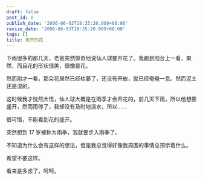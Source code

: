 ```yaml
---
draft: false
post_id: 0
publish_date: '2006-06-03T18:35:20.000+08:00'
revise_date: '2006-06-03T18:35:20.000+08:00'
tags: []
title: 未开的花
---
```


下雨很多的那几天，老爸突然惊奇地说仙人球要开花了。我跑到阳台上一看，果然，而且花的形状很美，很像昙花。

然而刚才一看，那朵花居然已经枯萎了，还没有开放，就已经奄奄一息。然而泥土还是湿的。

这时候我才恍然大悟，仙人球大概是在雨季才会开花的，前几天下雨，所以他想要盛开，然而雨停了，我却没有及时地浇水，所以……

很可惜，不能看到花的盛开。

突然想到 17 岁被称为雨季，我就要步入雨季了。

不知道为什么会有这样的想法，但是我总觉得好像我周围的事情总预示着什么。

希望不要这样。

看来是多虑了，呵呵。
